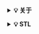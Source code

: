 <b><details><summary>💡 关于</summary></b>

📚 本仓库是面向 C/C++ 技术方向校招求职者、初学者的基础知识总结，包括语言、程序库、数据结构、算法、系统、网络、链接装载库等知识及面试经验、招聘、内推等信息。

📘 Summary 页面是目录收起，📖 Details 页面是全文展开，适用于不同场景和阅读习惯。

📄 保存为 PDF 方式：使用 Chrome 浏览器打开 <a href="https://github.com/huihut/interview/blob/master/README_Details.md">📖 Details</a> 页面，右键 - 打印 - 选择目标打印机是另存为PDF - 保存（[打印预览.png](images/打印预览.png)）

💡 右侧目录支持方式：[语雀的镜像仓库](https://www.yuque.com/huihut/interview/readme)、[Github + TOC 导航](https://github.com/jawil/GayHub)（[TOC预览.png](images/TOC预览.png)）

🙏 仓库内容如有错误或改进欢迎 issue 或 pr，建议或讨论可在 [#12](https://github.com/huihut/interview/issues/12) 提出。由于本人水平有限，仓库中的知识点有来自本人原创、读书笔记、书籍、博文等，非原创均已标明出处，如有遗漏，请 issue 提出。本仓库遵循 CC BY-NC-SA 4.0 协议，转载请注明出处。

</details>

<b><details><summary>💡 STL</summary></b>
## 1. STL中的map详解

C＋＋中有很多中[key-value](https://www.cnblogs.com/xiaoniu-666/p/9492967.html)形式的容器，map／hash_map／unordered_map／vector_map.

map使用红黑树实现.查找时间在O(lg(n))-O(2*log(n))之间，构建map花费的时间比较长，因而，map使用于那种插入和查询混合的情况。

hash_map，STL中的实现叫做**unordered_map**, hash_map的查找速度比map要快，因为hash_map的查找速度与数据量大小无关，属于常数级别。

std::unordered_map 就是以key来查找value而设计,不会根据key排序。

std::unordered_set 是基于hash表的，因此并不是顺序存储。

std::map 就是以key来查找value而设计，**根据key排序**。

std::set 是基于hash表的，因此并不是顺序存储

## 2. set用法， unordered_set
***set：基于红黑树，自动排序功能， 内部是有序的。***

***unordered_set： 基于hash表， 插入和查找时间复杂度低，但需要消耗内存***

1.元素插入：insert()

2.中序遍历：类似vector遍历（用迭代器）

3.反向遍历：利用反向迭代器reverse_iterator。
```
    set<int> s;
    ......
    set<int>::reverse_iterator rit;
    for(rit=s.rbegin();rit!=s.rend();rit++)
```

4.元素删除：与插入一样，可以高效的删除，并自动调整使红黑树平衡。

            set<int> s;
            
            s.erase(2);        //删除键值为2的元素
            
            s.clear();
            
5.元素检索：find()，若找到，返回该键值迭代器的位置，否则，返回最后一个元素后面一个位置。

```
            set<int> s;
            set<int>::iterator it;
            it=s.find(5);    //查找键值为5的元素
            if(it!=s.end())    //找到
                cout<<*it<<endl;
            else            //未找到
                cout<<"未找到";
```

**6.自定义比较函数**

**7.解题**
（1）set来解决两个数组的交集
（2）快乐数


</details>
